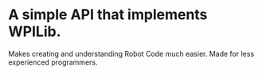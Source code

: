 # A simple API that implements WPILib.
Makes creating and understanding Robot Code much easier. Made for less experienced programmers.
